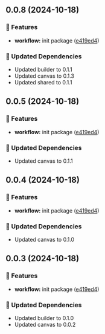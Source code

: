 ## 0.0.8 (2024-10-18)

### 🚀 Features

- **workflow:** init package ([e419ed4](https://github.com/rhinobase/fibr/commit/e419ed4))

### 🧱 Updated Dependencies

- Updated builder to 0.1.1
- Updated canvas to 0.1.3
- Updated shared to 0.1.1

## 0.0.5 (2024-10-18)

### 🚀 Features

- **workflow:** init package ([e419ed4](https://github.com/rhinobase/fibr/commit/e419ed4))

### 🧱 Updated Dependencies

- Updated canvas to 0.1.1

## 0.0.4 (2024-10-18)

### 🚀 Features

- **workflow:** init package ([e419ed4](https://github.com/rhinobase/fibr/commit/e419ed4))

### 🧱 Updated Dependencies

- Updated canvas to 0.1.0

## 0.0.3 (2024-10-18)

### 🚀 Features

- **workflow:** init package ([e419ed4](https://github.com/rhinobase/fibr/commit/e419ed4))

### 🧱 Updated Dependencies

- Updated builder to 0.1.0
- Updated canvas to 0.0.2